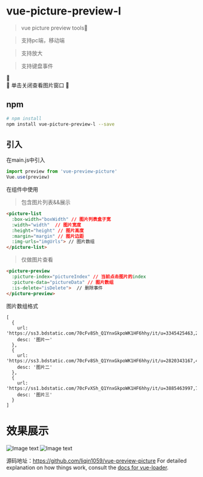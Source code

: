# vue-picture-preview-l

> vue picture preview tools👫

> 支持pc端，移动端

> 支持放大

> 支持键盘事件

🙋  
🙋 单击关闭查看图片窗口
🙋

## npm

``` bash
# npm install
npm install vue-picture-preview-l --save
```
## 引入
在main.js中引入
```js
import preview from 'vue-preview-picture'
Vue.use(preview)
```
在组件中使用
> 包含图片列表&&展示
``` html
<picture-list
  :box-width="boxWidth" // 图片列表盒子宽
  :width="width"  // 图片宽度
  :height="height" // 图片高度
  :margin="margin" // 图片边距
  :img-urls="imgUrls"> // 图片数组
</picture-list>
```
> 仅做图片查看
``` html
<picture-preview
  :picture-index="pictureIndex" // 当前点击图片的index
  :picture-data="pictureData" // 图片数组
  :is-delete="isDelete">  // 删除事件
</picture-preview>
```
图片数组格式
```
[
  {
    url: 'https://ss3.bdstatic.com/70cFv8Sh_Q1YnxGkpoWK1HF6hhy/it/u=3345425463,2829351688&fm=26&gp=0.jpg',
    desc: '图片一'
  },
  {
    url: 'https://ss3.bdstatic.com/70cFv8Sh_Q1YnxGkpoWK1HF6hhy/it/u=2820343167,442028568&fm=26&gp=0.jpg',
    desc: '图片二'
  },
  {
    url: 'https://ss1.bdstatic.com/70cFvXSh_Q1YnxGkpoWK1HF6hhy/it/u=3885463997,795370374&fm=26&gp=0.jpg',
    desc: '图片三'
  }
]
```
# 效果展示

![Image text](https://raw.githubusercontent.com/liqin1059/images/master/vue-preview-picture/picture-box.png?token=AGHRB62USUH73GM52SAPHVS43KCT6)
![Image text](https://raw.githubusercontent.com/liqin1059/images/master/vue-preview-picture/picture-preview.png?token=AGHRB65XMRKEPA7UYJ5JJBS43KCVW)

源码地址：https://github.com/liqin1059/vue-preview-picture
For detailed explanation on how things work, consult the [docs for vue-loader](http://vuejs.github.io/vue-loader).
